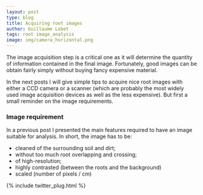 ```yaml
---
layout: post
type: blog
title: Acquiring root images
author: Guillaume Lobet
tags: root image_analysis
image: img/camera_horizontal.png
---
```


The image acquisition step is a critical one as it will determine the quantity of information contained in the final image. Fortunately, good images can be obtain fairly simply without buying fancy expensive material.

<!-- more -->

In the next posts I will give simple tips to acquire nice root images with either a CCD camera or a scanner (which are probably the most widely used image acquisition devices as well as the less expensive). But first a small reminder on the image requirements.

<h3>Image requirement</h3>

In a previous post I presented the main features required to have an image suitable for analysis. In short, the image has to be:


- cleaned of the surrounding soil and dirt;
- without too much root overlapping and crossing;
- of high-resolution;
- highly contrasted (between the roots and the background)
- scaled (number of pixels / cm)

{% include twitter_plug.html %}
